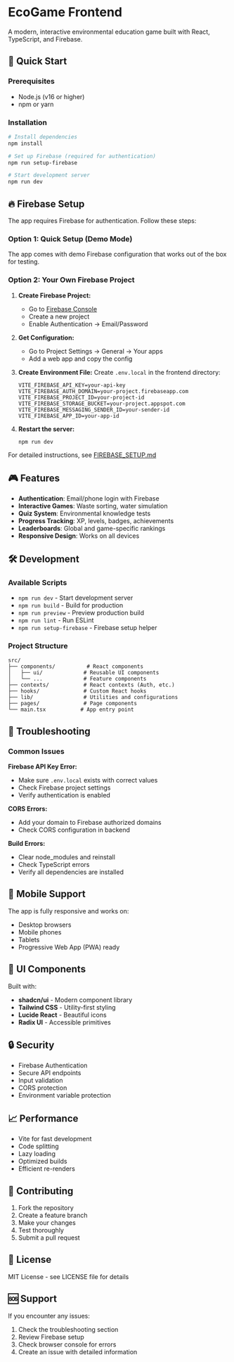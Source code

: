 # EcoGame Frontend

A modern, interactive environmental education game built with React, TypeScript, and Firebase.

## 🚀 Quick Start

### Prerequisites
- Node.js (v16 or higher)
- npm or yarn

### Installation
```bash
# Install dependencies
npm install

# Set up Firebase (required for authentication)
npm run setup-firebase

# Start development server
npm run dev
```

## 🔥 Firebase Setup

The app requires Firebase for authentication. Follow these steps:

### Option 1: Quick Setup (Demo Mode)
The app comes with demo Firebase configuration that works out of the box for testing.

### Option 2: Your Own Firebase Project
1. **Create Firebase Project:**
   - Go to [Firebase Console](https://console.firebase.google.com/)
   - Create a new project
   - Enable Authentication → Email/Password

2. **Get Configuration:**
   - Go to Project Settings → General → Your apps
   - Add a web app and copy the config

3. **Create Environment File:**
   Create `.env.local` in the frontend directory:
   ```env
   VITE_FIREBASE_API_KEY=your-api-key
   VITE_FIREBASE_AUTH_DOMAIN=your-project.firebaseapp.com
   VITE_FIREBASE_PROJECT_ID=your-project-id
   VITE_FIREBASE_STORAGE_BUCKET=your-project.appspot.com
   VITE_FIREBASE_MESSAGING_SENDER_ID=your-sender-id
   VITE_FIREBASE_APP_ID=your-app-id
   ```

4. **Restart the server:**
   ```bash
   npm run dev
   ```

For detailed instructions, see [FIREBASE_SETUP.md](./FIREBASE_SETUP.md)

## 🎮 Features

- **Authentication**: Email/phone login with Firebase
- **Interactive Games**: Waste sorting, water simulation
- **Quiz System**: Environmental knowledge tests
- **Progress Tracking**: XP, levels, badges, achievements
- **Leaderboards**: Global and game-specific rankings
- **Responsive Design**: Works on all devices

## 🛠️ Development

### Available Scripts
- `npm run dev` - Start development server
- `npm run build` - Build for production
- `npm run preview` - Preview production build
- `npm run lint` - Run ESLint
- `npm run setup-firebase` - Firebase setup helper

### Project Structure
```
src/
├── components/          # React components
│   ├── ui/             # Reusable UI components
│   └── ...             # Feature components
├── contexts/           # React contexts (Auth, etc.)
├── hooks/              # Custom React hooks
├── lib/                # Utilities and configurations
├── pages/              # Page components
└── main.tsx           # App entry point
```

## 🔧 Troubleshooting

### Common Issues

**Firebase API Key Error:**
- Make sure `.env.local` exists with correct values
- Check Firebase project settings
- Verify authentication is enabled

**CORS Errors:**
- Add your domain to Firebase authorized domains
- Check CORS configuration in backend

**Build Errors:**
- Clear node_modules and reinstall
- Check TypeScript errors
- Verify all dependencies are installed

## 📱 Mobile Support

The app is fully responsive and works on:
- Desktop browsers
- Mobile phones
- Tablets
- Progressive Web App (PWA) ready

## 🎨 UI Components

Built with:
- **shadcn/ui** - Modern component library
- **Tailwind CSS** - Utility-first styling
- **Lucide React** - Beautiful icons
- **Radix UI** - Accessible primitives

## 🔒 Security

- Firebase Authentication
- Secure API endpoints
- Input validation
- CORS protection
- Environment variable protection

## 📈 Performance

- Vite for fast development
- Code splitting
- Lazy loading
- Optimized builds
- Efficient re-renders

## 🤝 Contributing

1. Fork the repository
2. Create a feature branch
3. Make your changes
4. Test thoroughly
5. Submit a pull request

## 📄 License

MIT License - see LICENSE file for details

## 🆘 Support

If you encounter any issues:
1. Check the troubleshooting section
2. Review Firebase setup
3. Check browser console for errors
4. Create an issue with detailed information